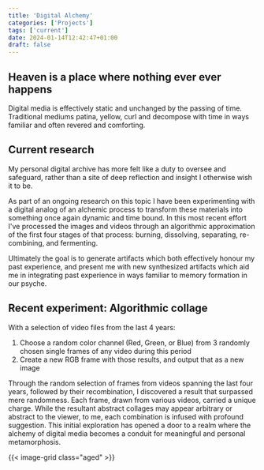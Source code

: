```yaml
---
title: 'Digital Alchemy'
categories: ['Projects']
tags: ['current']
date: 2024-01-14T12:42:47+01:00
draft: false
---
```


## Heaven is a place where nothing ever ever happens

Digital media is effectively static and unchanged by the passing of time. Traditional mediums patina, yellow, curl and decompose with time in ways familiar and often revered and comforting. 

## Current research

My personal digital archive has more felt like a duty to oversee and safeguard, rather than a site of deep reflection and insight I otherwise wish it to be. 

As part of an ongoing research on this topic I have been experimenting with a digital analog of an alchemic process to transform these materials into something once again dynamic and time bound. In this most recent effort I've processed the images and videos through an algorithmic approximation of the first four stages of that process: burning, dissolving, separating, re-combining, and fermenting.

Ultimately the goal is to generate artifacts which both effectively honour my past experience, and present me with new synthesized artifacts which aid me in integrating past experience in ways familiar to memory formation in our psyche.

## Recent experiment: Algorithmic collage

With a selection of video files from the last 4 years:

1. Choose a random color channel (Red, Green, or Blue) from 3 randomly chosen single frames of any video during this period
2. Create a new RGB frame with those results, and output that as a new image

Through the random selection of frames from videos spanning the last four years, followed by their recombination, I discovered a result that surpassed mere randomness. Each frame, drawn from various videos, carried a unique charge. While the resultant abstract collages may appear arbitrary or abstract to the viewer, to me, each combination is infused with profound suggestion. This initial exploration has opened a door to a realm where the alchemy of digital media becomes a conduit for meaningful and personal metamorphosis.


{{< image-grid class="aged" >}}